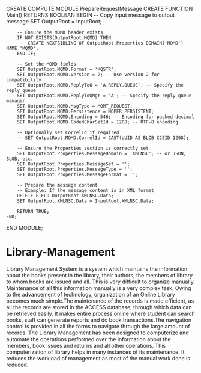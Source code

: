 CREATE COMPUTE MODULE PrepareRequestMessage
    CREATE FUNCTION Main() RETURNS BOOLEAN
    BEGIN
        -- Copy input message to output message
        SET OutputRoot = InputRoot;

        -- Ensure the MQMD header exists
        IF NOT EXISTS(OutputRoot.MQMD) THEN
            CREATE NEXTSIBLING OF OutputRoot.Properties DOMAIN('MQMD') NAME 'MQMD';
        END IF;

        -- Set the MQMD fields
        SET OutputRoot.MQMD.Format = 'MQSTR';
        SET OutputRoot.MQMD.Version = 2; -- Use version 2 for compatibility
        SET OutputRoot.MQMD.ReplyToQ = 'A.REPLY.QUEUE'; -- Specify the reply queue
        SET OutputRoot.MQMD.ReplyToQMgr = 'A'; -- Specify the reply queue manager
        SET OutputRoot.MQMD.MsgType = MQMT_REQUEST;
        SET OutputRoot.MQMD.Persistence = MQPER_PERSISTENT;
        SET OutputRoot.MQMD.Encoding = 546; -- Encoding for packed decimal
        SET OutputRoot.MQMD.CodedCharSetId = 1208; -- UTF-8 encoding

        -- Optionally set CorrelId if required
        -- SET OutputRoot.MQMD.CorrelId = CAST(UUID AS BLOB CCSID 1208);

        -- Ensure the Properties section is correctly set
        SET OutputRoot.Properties.MessageDomain = 'XMLNSC'; -- or JSON, BLOB, etc.
        SET OutputRoot.Properties.MessageSet = '';
        SET OutputRoot.Properties.MessageType = '';
        SET OutputRoot.Properties.MessageFormat = '';

        -- Prepare the message content
        -- Example: If the message content is in XML format
        DELETE FIELD OutputRoot.XMLNSC.Data;
        SET OutputRoot.XMLNSC.Data = InputRoot.XMLNSC.Data;

        RETURN TRUE;
    END;
END MODULE;

# Library-Management
Library Management System is a system which maintains the information about the books present in the library, their authors, the members of library to whom books are 
issued and all. This is very difficult to organize manually. Maintenance of all this information manually is a very complex task. Owing to the advancement of technology, 
organization of an Online Library becomes much simple.The maintenance of the records is made efficient, as all the records are stored in the ACCESS database, through 
which data can be retrieved easily. It makes entire process online where student can search books, staff can generate reports and do book transactions.The navigation 
control is provided in all the forms to navigate through the large amount of records. 
The Library Management has been designed to computerize and automate the operations performed over the information about the members, book issues and returns and all 
other operations. This computerization of library helps in many instances of its maintenance. It reduces the workload of management as most of the manual work done is 
reduced.
